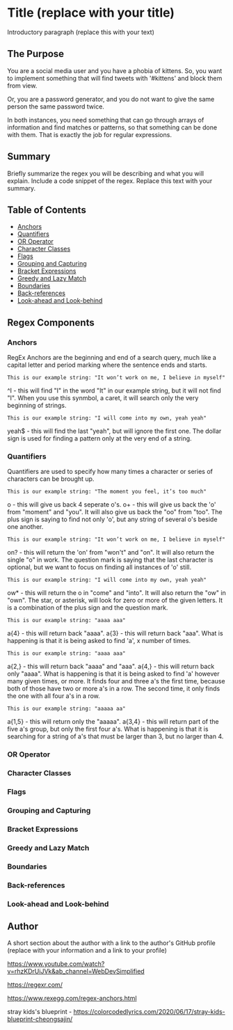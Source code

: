 # Title (replace with your title)

Introductory paragraph (replace this with your text)

## The Purpose

You are a social media user and you have a phobia of kittens. So, you want to implement something that will find tweets with '#kittens' and block them from view.

Or, you are a password generator, and you do not want to give the same person the same password twice.

In both instances, you need something that can go through arrays of information and find matches or patterns, so that something can be done with them. That is exactly the job for regular expressions.

## Summary

Briefly summarize the regex you will be describing and what you will explain. Include a code snippet of the regex. Replace this text with your summary.

## Table of Contents

- [Anchors](#anchors)
- [Quantifiers](#quantifiers)
- [OR Operator](#or-operator)
- [Character Classes](#character-classes)
- [Flags](#flags)
- [Grouping and Capturing](#grouping-and-capturing)
- [Bracket Expressions](#bracket-expressions)
- [Greedy and Lazy Match](#greedy-and-lazy-match)
- [Boundaries](#boundaries)
- [Back-references](#back-references)
- [Look-ahead and Look-behind](#look-ahead-and-look-behind)

## Regex Components

### Anchors

RegEx Anchors are the beginning and end of a search query, much like a capital letter and period marking where the sentence ends and starts.

    This is our example string: "It won’t work on me, I believe in myself"

^I - this will find "I" in the word "It" in our example string, but it will not find "I". When you use this synmbol, a caret, it will search only the very beginning of strings.

    This is our example string: "I will come into my own, yeah yeah"

yeah$ - this will find the last "yeah", but will ignore the first one. The dollar sign is used for finding a pattern only at the very end of a string.

### Quantifiers

Quantifiers are used to specify how many times a character or series of characters can be brought up.

    This is our example string: "The moment you feel, it’s too much"

o - this will give us back 4 seperate o's.
o+ - this will give us back the 'o' from "moment" and "you". It will also give us back the "oo" from "too". The plus sign is saying to find not only 'o', but any string of several o's beside one another.

    This is our example string: "It won’t work on me, I believe in myself"

on? - this will return the 'on' from "won't" and "on". It will also return the single "o" in work. The question mark is saying that the last character is optional, but we want to focus on finding all instances of 'o' still.

    This is our example string: "I will come into my own, yeah yeah"

ow* - this will return the o in "come" and "into". It will also return the "ow" in "own". The star, or asterisk, will look for zero or more of the given letters. It is a combination of the plus sign and the question mark.

    This is our example string: "aaaa aaa"

a{4} - this will return back "aaaa".
a{3} - this will return back "aaa". What is happening is that it is being asked to find 'a', x number of times.

    This is our example string: "aaaa aaa"

a{2,} - this will return back "aaaa" and "aaa".
a{4,} - this will return back only "aaaa". What is happening is that it is being asked to find 'a' however many given times, or more. It finds four and three a's the first time, because both of those have two or more a's in a row. The second time, it only finds the one with all four a's in a row.

    This is our example string: "aaaaa aa"

a{1,5} - this will return only the "aaaaa".
a{3,4} - this will return part of the five a's group, but only the first four a's. What is happening is that it is searching for a string of a's that must be larger than 3, but no larger than 4.

### OR Operator

### Character Classes

### Flags

### Grouping and Capturing

### Bracket Expressions

### Greedy and Lazy Match

### Boundaries

### Back-references

### Look-ahead and Look-behind

## Author

A short section about the author with a link to the author's GitHub profile (replace with your information and a link to your profile)

https://www.youtube.com/watch?v=rhzKDrUiJVk&ab_channel=WebDevSimplified

https://regexr.com/

https://www.rexegg.com/regex-anchors.html

stray kids's blueprint - https://colorcodedlyrics.com/2020/06/17/stray-kids-blueprint-cheongsajin/
